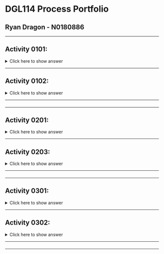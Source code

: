 # DGL114 Process Portfolio
## Ryan Dragon - N0180886
---
## **Activity 0101:**
<details>
 <summary>Click here to show answer</summary>

### **App Chosen:** *WorkHours*
Good Interface | Bad Interface
---------------------- | -----------------------
![Good Interface](https://github.com/n0180886/DGL114-Process-Portfolio/blob/main/images/good_interface.PNG?raw=true) | ![Bad Interface](https://github.com/n0180886/DGL114-Process-Portfolio/blob/main/images/bad_interface.PNG?raw=true)
 **Reason:** When entering in details regarding a specific job, the UI is easily read and can be used immediately without leaving anything unclear. Layout is simple, but effective. Everything that needs to be there is there. | **Reason:** As for navigation throughout the app, this is the home screen that you land on once the app has loaded. I believe the navigation could be larger and more contrasted to the screen to feel more 'tactile' to the user.
</details>

 ---
 ## **Activity 0102:**
 <details>
 <summary>Click here to show answer</summary>

 ### **What makes an app 'usable'?**
 > Nothing makes me as frustrated as when I download an app and I am immediately bombarded with ads. An app needs to be able to be utilized as intended without intrusive ads or popups, within reason if the app is free. The speed at which an app operates is a huge factor aswell. I want an app to run fast and efficiently, if an app is slow and not processing information at a reasonable speed it gives me the impression that the app was poorly developed.
 ### **What makes an app 'Intuitive'?**
 > I believe that an app could be described as 'intuitive' by not going too far outside of the general 'norms' surrounding application development. For example, most apps have a similar way to navigate the app (usually by a fixed footer or a side menu accessible by a hamburger menu). But when developers make their app more 'unique' or take a more unique approach, this can make the app much harder and more confusing to use.
### **List of 'usable' and 'intuitive' elements:**
 - Ease of navigation
 - Non-intrusive ads
 - Fast and responsive
 - Easy to read (not too busy)
 - High contrasting elements
</details>

---
###
---
## **Activity 0201:**
<details>
<summary>Click here to show answer</summary>

### **App Chosen:** *Snapchat*
---
### **Features:**
- android.hardware.audio.output
- android.hardware.audio.pro
- android.hardware.microphone
- android.hardware.camera
- android.hardware.camera.any
- android.hardware.camera.autofocus
- android.hardware.camera.external
- android.hardware.camera.flash
- android.hardware.camera.front
- android.hardware.fingerprint
- android.hardware.location
- android.hardware.location.gps
- android.hardware.location.network
- android.hardware.sensor.accelerometer
- android.hardware.sensor.gyroscope
- android.hardware.screen.portrait
- android.hardware.touchscreen
- android.hardware.touchscreen.multitouch
- android.hardware.wifi
- android.software.webview
- android.software.input_methods

---
### **Permissions:**
- Location Details
- Contact List
- Photos
- Microphone
- Camera
- Background App Refresh
- Cellular Data
- Siri & Search
 
</details>

 ---
## **Activity 0203:**
<details>
<summary>Click here to show answer</summary>
 
 ### **Article Chosen:** [The Color System](https://material.io/design/color/the-color-system.html#color-usage-and-palettes)
 ---
 ### **What did I learn from this article?**
 > By learning about the color system used by the android system, I will have a much greater potential to create apps that are visually appealing. Not only did it introduce me into the basics of how the color system works, it also showed me several tools that I can utilize in order to generate potential color palette options.
 
</details>

---
###
---
## **Activity 0301:**
<details>
<summary>Click here to show answer</summary>

## **App Chosen:** *Spotify*

### *List of views(activities)*
- Home
- Search
- Library

> Every other 'view' within the app is a menu/tab that is opened on top of the above views, and correspond directly to their parent view. For example, home has menus such as settings, recently played area, and suggested music. The search area is pretty obvious, and enables the user to search their database for more music to add into their library. The search area has no sub-menus except for the artist/playlists that come up after a search. And finally, the Library view has every menu/tab that corresponds with the user library; such as saved playlists, artists, albums, and podcasts.

 
</details>

 ---
## **Activity 0302:**
<details>
<summary>Click here to show answer</summary>

<!--Enter answers here-->
 
</details>

---
###
---